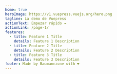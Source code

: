 ```yaml
---
home: true
heroImage: https://v1.vuepress.vuejs.org/hero.png
tagline: La demo de Vuepress
actionText: Empezar rápido →
actionLink: /page-1/
features:
  - title: Feature 1 Title
    details: Feature 1 Description
  - title: Feature 2 Title
    details: Feature 2 Description
  - title: Feature 3 Title
    details: Feature 3 Description
footer: Made by Baumannzone with ❤️
---
```

